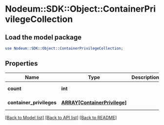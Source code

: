 # Nodeum::SDK::Object::ContainerPrivilegeCollection

## Load the model package
```perl
use Nodeum::SDK::Object::ContainerPrivilegeCollection;
```

## Properties
Name | Type | Description | Notes
------------ | ------------- | ------------- | -------------
**count** | **int** |  | [optional] [readonly] 
**container_privileges** | [**ARRAY[ContainerPrivilege]**](ContainerPrivilege.md) |  | [optional] [readonly] 

[[Back to Model list]](../README.md#documentation-for-models) [[Back to API list]](../README.md#documentation-for-api-endpoints) [[Back to README]](../README.md)


